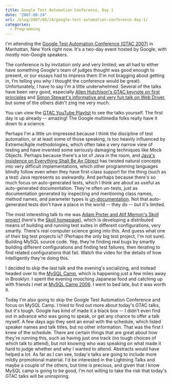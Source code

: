```yaml
---
title: Google Test Automation Conference, Day 1
date: "2007-08-24"
url: /blog/2007/08/24/google-test-automation-conference-day-1/
categories:
  - Programming
---
```

I'm attending the [Google Test Automation Conference (GTAC 2007)][1] in Manhattan, New York right now. It's a two-day event hosted by Google, with mostly non-Google speakers.

The conference is by invitation only and very limited; we all had to either have something Google's team of judges thought was good enough to present, or our essays had to impress them (I'm not bragging about getting in, I'm telling you why I thought the conference would be great). Unfortunately, I have to say I'm a little underwhelmed. Several of the talks have been very good, especially [Allen Hutchison's GTAC keynote on first principles][2] and [Simon Stewart's informative and very fun talk on Web Driver][3], but some of the others didn't zing me very much.

You can view the [GTAC YouTube Playlist][4] to see the talks yourself. The first day is up already -- amazing! The Google multimedia folks really have it down to a science.

Perhaps I'm a little un-impressed because I think the discipline of test automation, or at least some of those speaking, is too heavily influenced by Extreme/Agile methodologies, which often take a very narrow view of testing and have invented some seriously damaging techniques like Mock Objects. Perhaps because there's a lot of Java in the room, and [Java's insistence on Everything Shalt Be An Object][5] has twisted natural concepts into very difficult implementations, which other programming languages blindly follow even when they have first-class support for the thing (such as a test) Java represents so awkwardly. And perhaps because there's so much focus on auto-generated tests, which I think are about as useful as auto-generated documentation. They're often un-tests, just as documentation generated by inspecting and mentioning class names, method names, and parameter types is [un-documentation][6]. Not that auto-generated tests don't have a place in the world -- they do -- but it's limited.

The most interesting talk to me was [Adam Porter and Atif Memon's Skoll project][7] (here's the [Skoll homepage][8]), which is developing a distributed means of building and running test suites in different configurations, very smartly. There's real computer science going into this. And guess what one of their big test projects is? (Perhaps the only big test project, I'm not sure). Building MySQL source code. Yep, they're finding real bugs by smartly building different configurations and finding test failures, then iterating to find related configurations that fail. Watch the video for the details of how intelligently they're doing this.

I decided to skip the last talk and the evening's socializing, and instead headed over to the [MySQL Camp][9], which is happening just a few miles away in Brooklyn. I spent the evening mooching Japanese food and catching up with friends I met at [MySQL Camp 2006][10]. I went to bed late, but it was worth it.

Today I'm also going to skip the Google Test Automation Conference and focus on MySQL Camp. I tried to find out more about today's GTAC talks, but it's tough. Google has kind of made it a black box -- I didn't even find out in advance who was going to speak, or get any chance to offer a talk myself. A few days ago they sent an email with the schedule, which listed speaker names and talk titles, but no other information. That was the first I knew of the schedule. There are certain things that are great about how they're running this, such as having just one track (no tough choices of which talk to attend), but not knowing who was speaking on what made it hard to judge whether and why I wanted to attend. Abstracts would have helped a lot. As far as I can see, today's talks are going to include more mildly promotional material. I'd be interested in the Lightning Talks and maybe a couple of the others, but time is precious, and given that I know MySQL camp is going to be good, I'm not willing to take the risk that today's GTAC talks will be uninspiring.

 [1]: http://googletesting.blogspot.com/
 [2]: http://www.youtube.com/watch?v=T7U6xSLfqZo&#038;feature=PlayList&#038;p=7D3E685B59779C16&#038;index=0
 [3]: http://www.youtube.com/watch?v=tGu1ud7hk5I&#038;feature=PlayList&#038;p=7D3E685B59779C16&#038;index=1
 [4]: http://www.youtube.com/view_play_list?p=7D3E685B59779C16
 [5]: http://steve-yegge.blogspot.com/2006/03/execution-in-kingdom-of-nouns.html
 [6]: http://www.codinghorror.com/blog/archives/000451.html
 [7]: http://www.youtube.com/watch?v=OiE9zRPD6ps&#038;feature=PlayList&#038;p=7D3E685B59779C16&#038;index=4
 [8]: http://www.cs.umd.edu/projects/skoll/
 [9]: http://www.mysqlcamp.org/
 [10]: http://www.xaprb.com/blog/2006/11/15/mysql-camp-2006/
